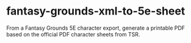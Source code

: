 # fantasy-grounds-xml-to-5e-sheet
From a Fantasy Grounds 5E character export, generate a printable PDF based on the official PDF character sheets from TSR.
